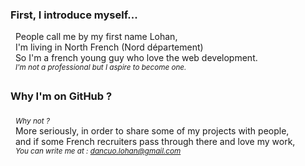 <h3>First, I introduce myself...</h3>
&nbsp People call me by my first name Lohan,<br>
&nbsp I'm living in North French (Nord département)<br>
&nbsp So I'm a french young guy who love the web development.<br>
&nbsp <sup><i>I'm not a professional but I aspire to become one.</i></sup>
<h3>Why I'm on GitHub ?</h3>
&nbsp <sub><i>Why not ?</i></sub><br>
&nbsp More seriously, in order to share some of my projects with people,<br>
&nbsp and if some French recruiters pass through there and love my work,<br>
&nbsp <sup><i>You can write me at : <a href="mailto:dancuo.lohan@gmail.com">dancuo.lohan@gmail.com</a></i></sup>
